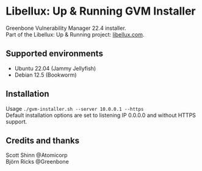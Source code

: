 # Libellux: Up & Running GVM Installer
Greenbone Vulnerability Manager 22.4 installer.  
Part of the Libellux: Up & Running project: [libellux.com](https://libellux.com/openvas/).

## Supported environments
* Ubuntu 22.04 (Jammy Jellyfish)
* Debian 12.5 (Bookworm)

## Installation
Usage `./gvm-installer.sh --server 10.0.0.1 --https`  
Default installation options are set to listening IP 0.0.0.0 and without HTTPS support.

## Credits and thanks
Scott Shinn @Atomicorp  
Björn Ricks @Greenbone
